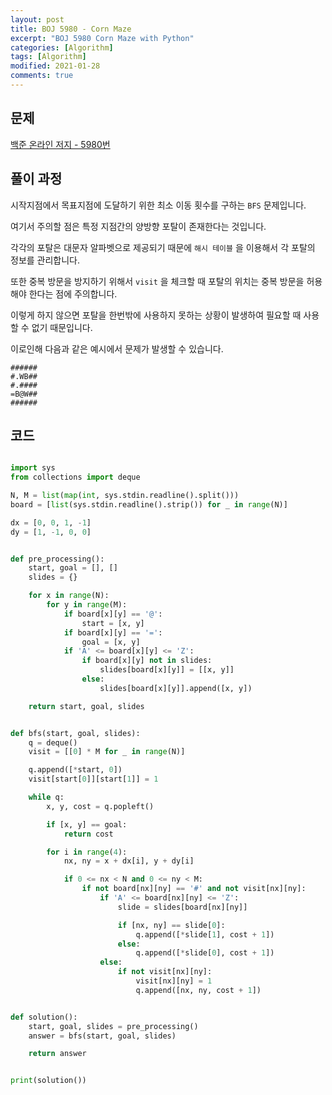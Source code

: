 ```yaml
---
layout: post
title: BOJ 5980 - Corn Maze
excerpt: "BOJ 5980 Corn Maze with Python"
categories: [Algorithm]
tags: [Algorithm]
modified: 2021-01-28
comments: true
---
```


## 문제

[백준 온라인 저지 - 5980번](https://www.acmicpc.net/problem/5980)

## 풀이 과정

시작지점에서 목표지점에 도달하기 위한 최소 이동 횟수를 구하는 `BFS` 문제입니다.

여기서 주의할 점은 특정 지점간의 양방향 포탈이 존재한다는 것입니다.

각각의 포탈은 대문자 알파벳으로 제공되기 때문에 `해시 테이블` 을 이용해서 각 포탈의 정보를 관리합니다.

또한 중복 방문을 방지하기 위해서 `visit` 을 체크할 때 포탈의 위치는 중복 방문을 허용해야 한다는 점에 주의합니다.

이렇게 하지 않으면 포탈을 한번밖에 사용하지 못하는 상황이 발생하여 필요할 때 사용할 수 없기 때문입니다.

이로인해 다음과 같은 예시에서 문제가 발생할 수 있습니다.

```
######
#.WB##
#.####
=B@W##
######
```

## 코드

```python

import sys
from collections import deque

N, M = list(map(int, sys.stdin.readline().split()))
board = [list(sys.stdin.readline().strip()) for _ in range(N)]

dx = [0, 0, 1, -1]
dy = [1, -1, 0, 0]


def pre_processing():
    start, goal = [], []
    slides = {}

    for x in range(N):
        for y in range(M):
            if board[x][y] == '@':
                start = [x, y]
            if board[x][y] == '=':
                goal = [x, y]
            if 'A' <= board[x][y] <= 'Z':
                if board[x][y] not in slides:
                    slides[board[x][y]] = [[x, y]]
                else:
                    slides[board[x][y]].append([x, y])

    return start, goal, slides


def bfs(start, goal, slides):
    q = deque()
    visit = [[0] * M for _ in range(N)]

    q.append([*start, 0])
    visit[start[0]][start[1]] = 1

    while q:
        x, y, cost = q.popleft()

        if [x, y] == goal:
            return cost

        for i in range(4):
            nx, ny = x + dx[i], y + dy[i]

            if 0 <= nx < N and 0 <= ny < M:
                if not board[nx][ny] == '#' and not visit[nx][ny]:
                    if 'A' <= board[nx][ny] <= 'Z':
                        slide = slides[board[nx][ny]]

                        if [nx, ny] == slide[0]:
                            q.append([*slide[1], cost + 1])
                        else:
                            q.append([*slide[0], cost + 1])
                    else:
                        if not visit[nx][ny]:
                            visit[nx][ny] = 1
                            q.append([nx, ny, cost + 1])


def solution():
    start, goal, slides = pre_processing()
    answer = bfs(start, goal, slides)

    return answer


print(solution())

```
